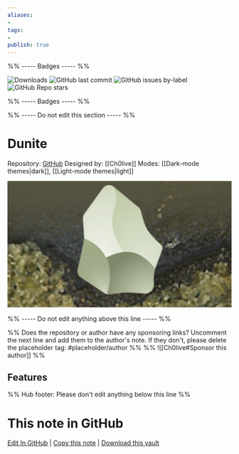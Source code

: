 ```yaml
---
aliases:
- 
tags: 
- 
publish: true
---
```


%% ----- Badges ----- %%

![Downloads](https://img.shields.io/badge/downloads-3611-573E7A?style=for-the-badge&logo=)
![GitHub last commit](https://img.shields.io/github/last-commit/Ch0live/dunite?color=573E7A&label=last%20update&logo=github&style=for-the-badge)
![GitHub issues by-label](https://img.shields.io/github/issues/Ch0live/dunite/help%20wanted?color=573E7A&logo=github&style=for-the-badge) 
![GitHub Repo stars](https://img.shields.io/github/stars/Ch0live/dunite?color=573E7A&logo=github&style=for-the-badge)

%% ----- Badges ----- %%

%% ----- Do not edit this section ----- %%

# Dunite

Repository: [GitHub](https://github.com/Ch0live/dunite)
Designed by: [[Ch0live]]
Modes: [[Dark-mode themes|dark]], [[Light-mode themes|light]]



![screenshot](https://github.com/Ch0live/dunite/raw/HEAD/dunite-icon.png)

%% ----- Do not edit anything above this line ----- %% 

%% Does the repository or author have any sponsoring links? Uncomment the next line and add them to the author's note. If they don't, please delete the placeholder tag: #placeholder/author %%
%% ![[Ch0live#Sponsor this author]] %%


## Features



%% Hub footer: Please don't edit anything below this line %%

# This note in GitHub

<span class="git-footer">[Edit In GitHub](https://github.dev/obsidian-community/obsidian-hub/blob/main/02%20-%20Community%20Expansions/02.05%20All%20Community%20Expansions/Themes/Dunite.md "git-hub-edit-note") | [Copy this note](https://raw.githubusercontent.com/obsidian-community/obsidian-hub/main/02%20-%20Community%20Expansions/02.05%20All%20Community%20Expansions/Themes/Dunite.md "git-hub-copy-note") | [Download this vault](https://github.com/obsidian-community/obsidian-hub/archive/refs/heads/main.zip "git-hub-download-vault") </span>

